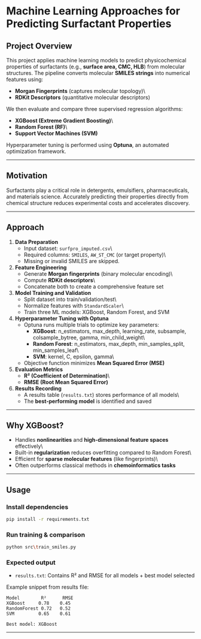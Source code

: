 # Machine Learning Approaches for Predicting Surfactant Properties

## Project Overview

This project applies machine learning models to predict physicochemical
properties of surfactants (e.g., **surface area, CMC, HLB**) from
molecular structures. The pipeline converts molecular **SMILES strings**
into numerical features using:

-   **Morgan Fingerprints** (captures molecular topology)\
-   **RDKit Descriptors** (quantitative molecular descriptors)

We then evaluate and compare three supervised regression algorithms:

-   **XGBoost (Extreme Gradient Boosting)**\
-   **Random Forest (RF)**\
-   **Support Vector Machines (SVM)**

Hyperparameter tuning is performed using **Optuna**, an automated
optimization framework.

------------------------------------------------------------------------

## Motivation

Surfactants play a critical role in detergents, emulsifiers,
pharmaceuticals, and materials science. Accurately predicting their
properties directly from chemical structure reduces experimental costs
and accelerates discovery.

------------------------------------------------------------------------

## Approach

1.  **Data Preparation**
    -   Input dataset: `surfpro_imputed.csv`\
    -   Required columns: `SMILES`, `AW_ST_CMC` (or target property)\
    -   Missing or invalid SMILES are skipped.
2.  **Feature Engineering**
    -   Generate **Morgan fingerprints** (binary molecular encoding)\
    -   Compute **RDKit descriptors**\
    -   Concatenate both to create a comprehensive feature set
3.  **Model Training and Validation**
    -   Split dataset into train/validation/test\
    -   Normalize features with `StandardScaler`\
    -   Train three ML models: XGBoost, Random Forest, and SVM
4.  **Hyperparameter Tuning with Optuna**
    -   Optuna runs multiple trials to optimize key parameters:
        -   **XGBoost**: n_estimators, max_depth, learning_rate,
            subsample, colsample_bytree, gamma, min_child_weight\
        -   **Random Forest**: n_estimators, max_depth,
            min_samples_split, min_samples_leaf\
        -   **SVM**: kernel, C, epsilon, gamma\
    -   Objective function minimizes **Mean Squared Error (MSE)**
5.  **Evaluation Metrics**
    -   **R² (Coefficient of Determination)**\
    -   **RMSE (Root Mean Squared Error)**
6.  **Results Recording**
    -   A results table (`results.txt`) stores performance of all
        models\
    -   The **best-performing model** is identified and saved

------------------------------------------------------------------------

## Why XGBoost?

-   Handles **nonlinearities** and **high-dimensional feature spaces**
    effectively\
-   Built-in **regularization** reduces overfitting compared to Random
    Forest\
-   Efficient for **sparse molecular features** (like fingerprints)\
-   Often outperforms classical methods in **chemoinformatics tasks**

------------------------------------------------------------------------

## Usage

### Install dependencies

``` bash
pip install -r requirements.txt
```

### Run training & comparison

``` bash
python src\train_smiles.py
```

### Expected output

-   `results.txt`: Contains R² and RMSE for all models + best model
    selected

Example snippet from results file:

    Model        R²      RMSE
    XGBoost     0.78    0.45
    RandomForest 0.72   0.52
    SVM         0.65    0.61

    Best model: XGBoost

-----------------------------------------------------------------------
